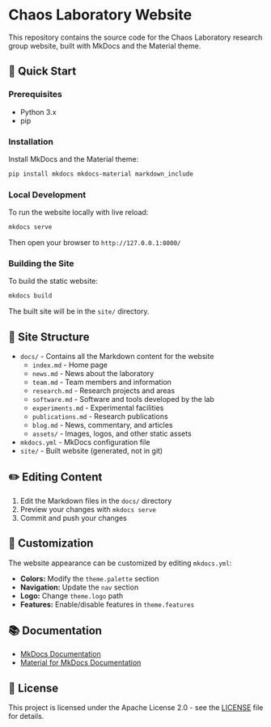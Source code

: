# Chaos Laboratory Website

This repository contains the source code for the Chaos Laboratory research group website, built with MkDocs and the Material theme.

## 🚀 Quick Start

### Prerequisites

- Python 3.x
- pip

### Installation

Install MkDocs and the Material theme:

```bash
pip install mkdocs mkdocs-material markdown_include
```

### Local Development

To run the website locally with live reload:

```bash
mkdocs serve
```

Then open your browser to `http://127.0.0.1:8000/`

### Building the Site

To build the static website:

```bash
mkdocs build
```

The built site will be in the `site/` directory.

## 📁 Site Structure

- `docs/` - Contains all the Markdown content for the website
  - `index.md` - Home page
  - `news.md`  - News about the laboratory
  - `team.md` - Team members and information
  - `research.md` - Research projects and areas
  - `software.md` - Software and tools developed by the lab
  - `experiments.md` - Experimental facilities
  - `publications.md` - Research publications
  - `blog.md` - News, commentary, and articles
  - `assets/` - Images, logos, and other static assets
- `mkdocs.yml` - MkDocs configuration file
- `site/` - Built website (generated, not in git)

## ✏️ Editing Content

1. Edit the Markdown files in the `docs/` directory
2. Preview your changes with `mkdocs serve`
3. Commit and push your changes

## 🎨 Customization

The website appearance can be customized by editing `mkdocs.yml`:

- **Colors:** Modify the `theme.palette` section
- **Navigation:** Update the `nav` section
- **Logo:** Change `theme.logo` path
- **Features:** Enable/disable features in `theme.features`

## 📚 Documentation

- [MkDocs Documentation](https://www.mkdocs.org/)
- [Material for MkDocs Documentation](https://squidfunk.github.io/mkdocs-material/)

## 📄 License

This project is licensed under the Apache License 2.0 - see the [LICENSE](LICENSE) file for details.
